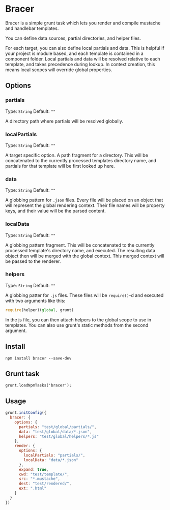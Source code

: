Bracer
======

Bracer is a simple grunt task which lets you render and compile
mustache and handlebar templates.

You can define data sources, partial directories, and helper files.

For each target, you can also define local partials and data.
This is helpful if your project is module based, and each template is contained in a component folder.
Local partials and data will be resolved relative to each template, and takes precedence during lookup.
In context creation, this means local scopes will override global properties.

## Options

### partials

Type: `String`
Default: `""`

A directory path where partials will be resolved globally.

### localPartials

Type: `String`
Default: `""`

A target specific option. A path fragment for a directory.
This will be concatenated to the currently processed templates directory name,
and partials for that template will be first looked up here.

### data

Type: `String`
Default: `""`

A globbing pattern for `.json` files.
Every file will be placed on an object that will represent the global rendering context.
Their file names will be property keys, and their value will be the parsed content.

### localData

Type: `String`
Default: `""`

A globbing pattern fragment. This will be concatenated to the currently processed
template's directory name, and executed. The resulting data object then will be merged
with the global context. This merged context will be passed to the renderer.

### helpers

Type: `String`
Default: `""`

A globbing patter for `.js` files.
These files will be `require()`-d and executed with two arguments like this:

```js
require(helper)(global, grunt)
```

In the js file, you can then attach helpers to the global scope to use in templates.
You can also use grunt's static methods from the second argument.



## Install

    npm install bracer --save-dev

## Grunt task

    grunt.loadNpmTasks('bracer');

## Usage

```js
grunt.initConfig({
  bracer: {
    options: {
      partials: "test/global/partials/",
      data: "test/global/data/*.json",
      helpers: "test/global/helpers/*.js"
    },
    render: {
      options: {
        localPartials: "partials/",
        localData: "data/*.json"
      },
      expand: true,
      cwd: "test/template/",
      src: "*.mustache",
      dest: "test/rendered/",
      ext: ".html"
    }
  }
})
```